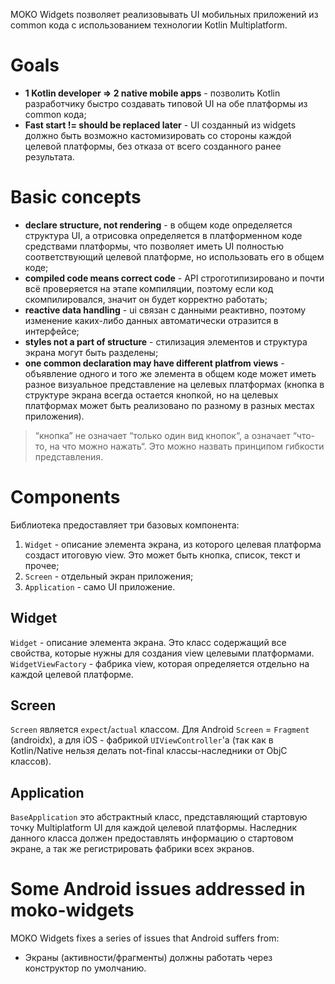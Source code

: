 MOKO Widgets позволяет реализовывать UI мобильных приложений из common кода с использованием технологии
 Kotlin Multiplatform.

# Goals
* **1 Kotlin developer => 2 native mobile apps** - позволить Kotlin разработчику быстро создавать типовой UI
 на обе платформы из common кода;
* **Fast start != should be replaced later** - UI созданный из widgets должно быть возможно кастомизировать
 со стороны каждой целевой платформы, без отказа от всего созданного ранее результата. 

# Basic concepts
* **declare structure, not rendering** - в общем коде определяется структура UI, а отрисовка определяется в
 платформенном коде средствами платформы, что позволяет иметь UI полностью соответствующий целевой платформе,
 но использовать его в общем коде;
* **compiled code means correct code** - API строготипизировано и почти всё проверяется на этапе компиляции,
 поэтому если код скомпилировался, значит он будет корректно работать;
* **reactive data handling** - ui связан с данными реактивно, поэтому изменение каких-либо данных автоматически
 отразится в интерфейсе;
* **styles not a part of structure** - стилизация элементов и структура экрана могут быть разделены;
* **one common declaration may have different platfrom views** - объявление одного и того же элемента в
 общем коде может иметь разное визуальное представление на целевых платформах (кнопка в структуре экрана
 всегда остается кнопкой, но на целевых платформах может быть реализовано по разному в разных местах приложения). 
 >“кнопка” не означает “только один вид кнопок“, а означает “что-то, на что можно нажать“. 
 Это можно назвать принципом гибкости представления.

# Components
Библиотека предоставляет три базовых компонента:
1. `Widget` - описание элемента экрана, из которого целевая платформа создаст итоговую view. Это может
 быть кнопка, список, текст и прочее;
2. `Screen` - отдельный экран приложения;
3. `Application` - само UI приложение. 

## Widget
`Widget` - описание элемента экрана. Это класс содержащий все свойства, которые нужны для создания view
 целевыми платформами.
`WidgetViewFactory` - фабрика view, которая определяется отдельно на каждой целевой платформе.

## Screen
`Screen` является `expect`/`actual` классом. Для Android `Screen` = `Fragment` (androidx), а для iOS - фабрикой
 `UIViewController`'а (так как в Kotlin/Native нельзя делать not-final классы-наследники от ObjC классов).

## Application
`BaseApplication` это абстрактный класс, представляющий стартовую точку Multiplatform UI для каждой целевой
 платформы. Наследник данного класса должен предоставлять информацию о стартовом экране, а так же регистрировать
 фабрики всех экранов.

# Some Android issues addressed in moko-widgets
MOKO Widgets fixes a series of issues that Android suffers from:
* Экраны (активности/фрагменты) должны работать через конструктор по умолчанию.